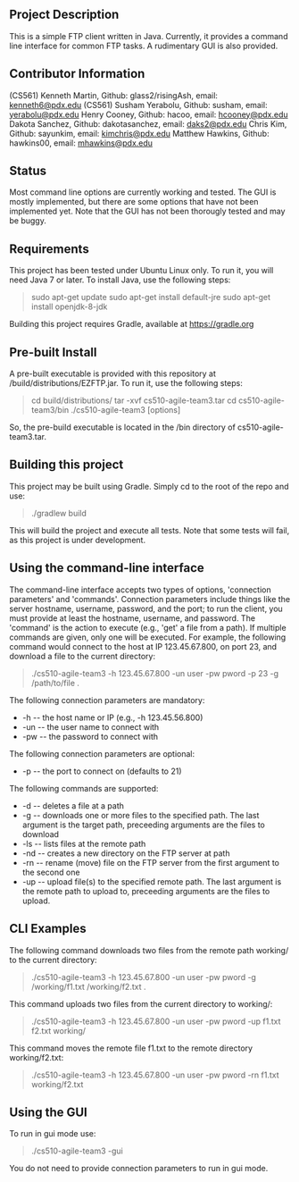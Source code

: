 ## Project Description

This is a simple FTP client written in Java. Currently, it provides a command line interface for common FTP tasks. A rudimentary GUI is also provided.

## Contributor Information
(CS561) Kenneth Martin, Github: glass2/risingAsh, email: kenneth6@pdx.edu
(CS561) Susham Yerabolu, Github: susham, email: yerabolu@pdx.edu
Henry Cooney, Github: hacoo, email: hcooney@pdx.edu
Dakota Sanchez, Github: dakotasanchez, email: daks2@pdx.edu
Chris Kim, Github: sayunkim, email: kimchris@pdx.edu
Matthew Hawkins, Github: hawkins00, email: mhawkins@pdx.edu

## Status

   Most command line options are currently working and tested. The GUI is mostly implemented, but there are some options that have not been implemented yet.  Note that the GUI has not been thorougly tested and may be buggy.

## Requirements

   This project has been tested under Ubuntu Linux only. To run it, you will need Java 7 or later. To install Java, use the following steps:

   > sudo apt-get update
   > sudo apt-get install default-jre
   > sudo apt-get install openjdk-8-jdk

   Building this project requires Gradle, available at https://gradle.org


## Pre-built Install

   A pre-built executable is provided with this repository at /build/distributions/EZFTP.jar. To run it, use the following steps:

   > cd build/distributions/
   > tar -xvf cs510-agile-team3.tar
   > cd cs510-agile-team3/bin
   > ./cs510-agile-team3 [options]

   So, the pre-build executable is located in the /bin directory of cs510-agile-team3.tar.

## Building this project

   This project may be built using Gradle. Simply cd to the root of the repo and use:

   > ./gradlew build

   This will build the project and execute all tests. Note that some tests will fail, as this project is under development.

## Using the command-line interface

   The command-line interface accepts two types of options, 'connection parameters' and 'commands'. Connection parameters include things like the server hostname, username, password, and the port; to run the client, you must provide at least the hostname, username, and password. The 'command' is the action to execute (e.g., 'get' a file from a path). If multiple commands are given, only one will be executed. For example, the following command would connect to the host at IP 123.45.67.800, on port 23, and download a file to the current directory:

   > ./cs510-agile-team3 -h 123.45.67.800 -un user -pw pword -p 23 -g /path/to/file .

   The following connection parameters are mandatory:
   
   - -h -- the host name or IP (e.g., -h 123.45.56.800)
   - -un -- the user name to connect with
   - -pw -- the password to connect with

   The following connection parameters are optional:
   - -p -- the port to connect on (defaults to 21)

   The following commands are supported:
   
   - -d -- deletes a file at a path
   - -g -- downloads one or more files to the specified path. The last argument is the target path, preceeding arguments are the files to download
   - -ls -- lists files at the remote path
   - -nd -- creates a new directory on the FTP server at path
   - -rn -- rename (move) file on the FTP server from the first argument to the second one
   - -up -- upload file(s) to the specified remote path. The last argument is the remote path to upload to, preceeding arguments are the files to upload.

## CLI Examples

   The following command downloads two files from the remote path working/ to the current directory:

   > ./cs510-agile-team3 -h 123.45.67.800 -un user -pw pword -g /working/f1.txt /working/f2.txt .

   This command uploads two files from the current directory to working/:

   > ./cs510-agile-team3 -h 123.45.67.800 -un user -pw pword -up f1.txt f2.txt working/

   This command moves the remote file f1.txt to the remote directory working/f2.txt:

   > ./cs510-agile-team3 -h 123.45.67.800 -un user -pw pword -rn f1.txt working/f2.txt


## Using the GUI

   To run in gui mode use:

   > ./cs510-agile-team3 -gui

   You do not need to provide connection parameters to run in gui mode.

